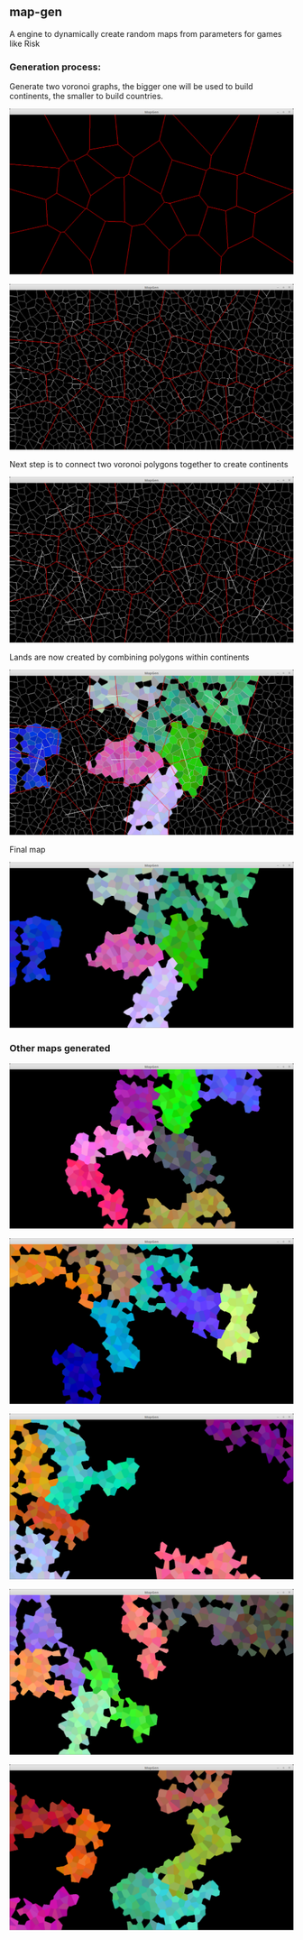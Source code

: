 ## map-gen

A engine to dynamically create random maps from parameters for games like Risk

### Generation process:

Generate two voronoi graphs, the bigger one will be used to build continents, the smaller to build countries.

![Continent voronoi](https://raw.githubusercontent.com/Karakaz/map-gen/master/examples/map1_1.png)

![Both voronois together](https://raw.githubusercontent.com/Karakaz/map-gen/master/examples/map1_2.png)

Next step is to connect two voronoi polygons together to create continents

![Creating continents](https://raw.githubusercontent.com/Karakaz/map-gen/master/examples/map1_3.png)

Lands are now created by combining polygons within continents

![Land creation](https://raw.githubusercontent.com/Karakaz/map-gen/master/examples/map1_4.png)

Final map

![FInal map, similar colored lands are in the same continent](https://raw.githubusercontent.com/Karakaz/map-gen/master/examples/map1_5.png)

### Other maps generated

![Map2](https://raw.githubusercontent.com/Karakaz/map-gen/master/examples/map2.png)

![Map3](https://raw.githubusercontent.com/Karakaz/map-gen/master/examples/map3.png)

![Map4](https://raw.githubusercontent.com/Karakaz/map-gen/master/examples/map4.png)

![Map5](https://raw.githubusercontent.com/Karakaz/map-gen/master/examples/map5.png)

![Map6](https://raw.githubusercontent.com/Karakaz/map-gen/master/examples/map6.png)

